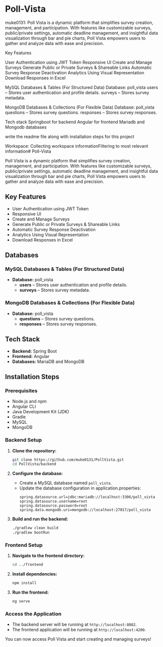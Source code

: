 # Poll-Vista
muke0131: Poll Vista is a dynamic platform that simplifies survey creation, management, and participation. With features like customizable surveys, public/private settings, automatic deadline management, and insightful data visualization through bar and pie charts, Poll Vista empowers users to gather and analyze data with ease and precision.

Key Features

User Authentication using JWT Token
Responsive UI
Create and Manage Surveys
Generate Public or Private Surveys & Shareable Links
Automatic Survey Response Deactivation
Analytics Using Visual Representation
Download Responses in Excel

MySQL Databases & Tables (For Structured Data)
Database: poll_vista
users – Stores user authentication and profile details.
surveys – Stores survey metadata.

MongoDB Databases & Collections (For Flexible Data)
Database: poll_vista
questions – Stores survey questions.
responses – Stores survey responses.

Tech stack 
Springboot for backend
Angular for frontend
Mariadb and Mongodb databases

write the readme file along with installation steps for this project

Workspace: Collecting workspace informationFiltering to most relevant information# Poll-Vista

Poll Vista is a dynamic platform that simplifies survey creation, management, and participation. With features like customizable surveys, public/private settings, automatic deadline management, and insightful data visualization through bar and pie charts, Poll Vista empowers users to gather and analyze data with ease and precision.

## Key Features

- User Authentication using JWT Token
- Responsive UI
- Create and Manage Surveys
- Generate Public or Private Surveys & Shareable Links
- Automatic Survey Response Deactivation
- Analytics Using Visual Representation
- Download Responses in Excel

## Databases

### MySQL Databases & Tables (For Structured Data)
- **Database:** poll_vista
  - **users** – Stores user authentication and profile details.
  - **surveys** – Stores survey metadata.

### MongoDB Databases & Collections (For Flexible Data)
- **Database:** poll_vista
  - **questions** – Stores survey questions.
  - **responses** – Stores survey responses.

## Tech Stack

- **Backend:** Spring Boot
- **Frontend:** Angular
- **Databases:** MariaDB and MongoDB

## Installation Steps

### Prerequisites

- Node.js and npm
- Angular CLI
- Java Development Kit (JDK)
- Gradle
- MySQL
- MongoDB

### Backend Setup

1. **Clone the repository:**
   ```sh
   git clone https://github.com/muke0131/PollVista.git
   cd PollVista/backend
   ```

2. **Configure the database:**
   - Create a MySQL database named `poll_vista`.
   - Update the database configuration in application.properties:
     ```properties
     spring.datasource.url=jdbc:mariadb://localhost:3306/poll_vista
     spring.datasource.username=root
     spring.datasource.password=root
     spring.data.mongodb.uri=mongodb://localhost:27017/poll_vista
     ```

3. **Build and run the backend:**
   ```sh
   ./gradlew clean build
   ./gradlew bootRun
   ```

### Frontend Setup

1. **Navigate to the frontend directory:**
   ```sh
   cd ../frontend
   ```

2. **Install dependencies:**
   ```sh
   npm install
   ```

3. **Run the frontend:**
   ```sh
   ng serve
   ```

### Access the Application

- The backend server will be running at `http://localhost:8082`.
- The frontend application will be running at `http://localhost:4200`.

You can now access Poll Vista and start creating and managing surveys!